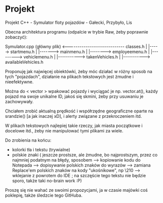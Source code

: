 # Projekt
Projekt C++ - Symulator floty pojazdów - Gałecki, Przybyło, Lis

Obecna architektura programu (odpalcie w trybie Raw, żeby poprawnie zobaczyć):

Symulator.cpp (główny plik) <----------------------------- classes.h
|
|-----> startmenu.h
            |
            |-------> mainmenu.h
                         |
                         |--------> employeemenu.h
                         |
                         |---------> vehiclemenu.h
                                          |
                                          |-----------> takenVehicles.h
                                          |
                                          |-----------> availableVehicles.h



Proponuję jak najwięcej obiektówki, żeby móc działać w różny sposob na tych "pojazdach", działanie na plikach tekstowych jest żmudne i nieefektywne.


Można do < vector >  wpakować pojazdy i wyciągać je np. vector.at(), każdy pojazd ma swoje unikalne ID, jakoś się skmini, żeby przy usuwaniu je zachowywały.
            
Chciałem zrobić aktualną prędkość i współrzędne geograficzne oparte na srandzie() [a jak inaczej xD], i alerty związane z przekroczeniem itd.

W plikach tekstowych najlepiej takie rzeczy, jak miasta początkowe i docelowe itd., żeby nie manipulować tymi plikami za wiele.


Do zrobienia na końcu:

- kolorki tła i tekstu (trywialne)
- polskie znaki ( jeszcze prostsze, ale żmudne, bo najprostszym, przez co najmniej podatnym na błędy, sposobem --> kopiowanie kodu do Notepada --> dopisywanie polskich znaków do wyrazów --> zamiana Replace'em polskich znaków na kody "ukośnikowe", np \210 --> wklejanie z powrotem do IDE ; na szczęście tego tekstu nie będzie sporo, także taki no-brain work :P)

Proszę się nie wahać ze swoimi propozycjami, ja w czasie majówki coś poklepię, także śledzcie tego GitHuba.
